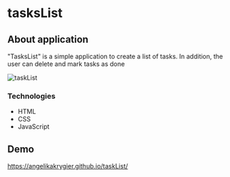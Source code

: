 # tasksList

## About application
"TasksList" is a simple application to create a list of tasks. 
In addition, the user can delete and mark tasks as done 


![taskList](https://user-images.githubusercontent.com/123166327/216922955-b08f5857-0090-4478-9611-518463a46b0b.gif)


### Technologies
- HTML
- CSS
- JavaScript

## Demo
https://angelikakrygier.github.io/taskList/
